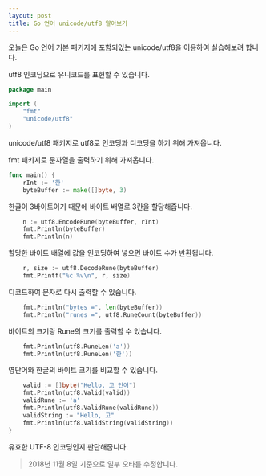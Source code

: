 ```yaml
---
layout: post
title: Go 언어 unicode/utf8 알아보기
---
```


오늘은 Go 언어 기본 패키지에 포함되있는 unicode/utf8을 이용하여 실습해보려 합니다.

utf8 인코딩으로 유니코드를 표현할 수 있습니다.

```go
package main

import (
	"fmt"
	"unicode/utf8"
)
```

unicode/utf8 패키지로 utf8로 인코딩과 디코딩을 하기 위해 가져옵니다.

fmt 패키지로 문자열을 출력하기 위해 가져옵니다.

```go
func main() {
	rInt := '한'
	byteBuffer := make([]byte, 3)
```

한글이 3바이트이기 때문에 바이트 배열로 3칸을 할당해줍니다.

```go
	n := utf8.EncodeRune(byteBuffer, rInt)
	fmt.Println(byteBuffer)
	fmt.Println(n)
```

할당한 바이트 배열에 값을 인코딩하여 넣으면 바이트 수가 반환됩니다.

```go
	r, size := utf8.DecodeRune(byteBuffer)
	fmt.Printf("%c %v\n", r, size)
```

디코드하여 문자로 다시 출력할 수 있습니다.


```go
	fmt.Println("bytes =", len(byteBuffer))
	fmt.Println("runes =", utf8.RuneCount(byteBuffer))
```

바이트의 크기랑 Rune의 크기를 출력할 수 있습니다.

```go
	fmt.Println(utf8.RuneLen('a'))
	fmt.Println(utf8.RuneLen('한'))
```

영단어와 한글의 바이트 크기를 비교할 수 있습니다.

```go
	valid := []byte("Hello, 고 언어")
	fmt.Println(utf8.Valid(valid))
	validRune := 'a'
	fmt.Println(utf8.ValidRune(validRune))
	validString := "Hello, 고"
	fmt.Println(utf8.ValidString(validString))
}
```

유효한 UTF-8 인코딩인지 판단해줍니다.

> 2018년 11월 8일 기준으로 일부 오타를 수정합니다.